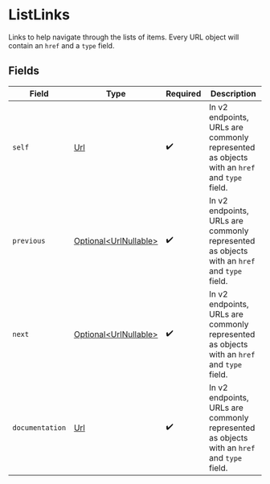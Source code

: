# ListLinks

Links to help navigate through the lists of items. Every URL object will contain an `href` and a `type` field.


## Fields

| Field                                                                                      | Type                                                                                       | Required                                                                                   | Description                                                                                |
| ------------------------------------------------------------------------------------------ | ------------------------------------------------------------------------------------------ | ------------------------------------------------------------------------------------------ | ------------------------------------------------------------------------------------------ |
| `self`                                                                                     | [Url](../../models/components/Url.md)                                                      | :heavy_check_mark:                                                                         | In v2 endpoints, URLs are commonly represented as objects with an `href` and `type` field. |
| `previous`                                                                                 | [Optional\<UrlNullable>](../../models/components/UrlNullable.md)                           | :heavy_check_mark:                                                                         | In v2 endpoints, URLs are commonly represented as objects with an `href` and `type` field. |
| `next`                                                                                     | [Optional\<UrlNullable>](../../models/components/UrlNullable.md)                           | :heavy_check_mark:                                                                         | In v2 endpoints, URLs are commonly represented as objects with an `href` and `type` field. |
| `documentation`                                                                            | [Url](../../models/components/Url.md)                                                      | :heavy_check_mark:                                                                         | In v2 endpoints, URLs are commonly represented as objects with an `href` and `type` field. |